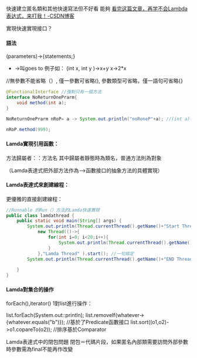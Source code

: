 快速建立匿名類和其他快速寫法但不好看
能夠
[看完这篇文章，再学不会Lambda表达式，来打我！-CSDN博客](https://blog.csdn.net/xiaole0313/article/details/100415719)

實現快速實現接口？
#### 語法
(parameters)->{statements;}
* ->叫goes to
例子如：
(int x, int y )->x+y
x->2*x

//無參數不能省略（）, 僅一參數可省略(), 參數類型可省略，僅一語句可省略{}

```java
@FunctionalInterface //強制只有一個方法  
interface NoReturnOnePrarm{  
    void method(int a);  
}

NoReturnOnePrarm nRoP= a -> System.out.println("noRoneP"+a); //(int a)->{ 可省略int,(), {}  
  
nRoP.method(999);

```

#### Lamda實現引用函數：
方法歸屬者：：方法名 
其中歸屬者靜態時為類名，普通方法則為對象

（Lamda表達式把外部方法作為-->函數接口的抽象方法的具體實現）

#### Lamda表達式來創建線程：
更優雅的直接創建線程： 

```java
//Runnable 的Run（）方法的Lamda快速實現  
public class lamdathread {  
    public static void main(String[] args) {  
        System.out.println(Thread.currentThread().getName()+"Start Thread");  
            new Thread(()->{  
                for(int i=0; i<20;i++){  
                    System.out.println(Thread.currentThread().getName()+" "+i);  
                }   
            },"Lamda Thread" ).start(); //一句搞定  
        System.out.println(Thread.currentThread().getName()+"END Thread");  
  
    }  
}
```

#### Lamda對集合的操作
forEach(),iterator()
1對list進行操作：

 list.forEach(System.out::println);
 list.removeIf(whatever->{whatever.equals("b")}); //基於了Predicate函數接口
 list.sort((o1,o2)->o1.copareTo(o2)); //排序基於Comparator




Lamda表達式中的閉包問題
閉包＝代碼片段，如果匿名內部類需要訪問外部參數時參數需為final不能再作改變